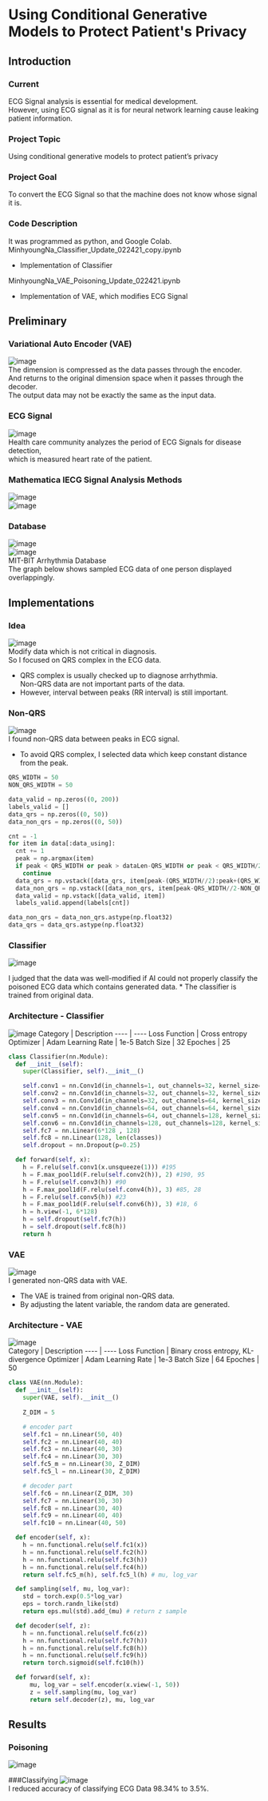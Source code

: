 # Using Conditional Generative Models to Protect Patient's Privacy

## Introduction

### Current
ECG Signal analysis is essential for medical development.   
However, using ECG signal as it is for neural network learning cause leaking patient information.   

### Project Topic
Using conditional generative models to protect patient’s privacy

### Project Goal
To convert the ECG Signal so that the machine does not know whose signal it is.

### Code Description
It was programmed as python, and Google Colab. 
MinhyoungNa_Classifier_Update_022421_copy.ipynb
* Implementation of Classifier   

MinhyoungNa_VAE_Poisoning_Update_022421.ipynb
* Implementation of VAE, which modifies ECG Signal   

## Preliminary

### Variational Auto Encoder (VAE)
![image](https://user-images.githubusercontent.com/54922741/110275725-f8fd8e80-8014-11eb-9e33-603626048938.png)   
The dimension is compressed as the data passes through the encoder.   
And returns to the original dimension space when it passes through the decoder.   
The output data may not be exactly the same as the input data.   

### ECG Signal
![image](https://user-images.githubusercontent.com/54922741/110275848-36621c00-8015-11eb-94be-bb43ebb0a2ee.png)   
Health care community analyzes the period of ECG Signals for disease detection,   
which is measured heart rate of the patient.

### Mathematica lECG Signal Analysis Methods
![image](https://user-images.githubusercontent.com/54922741/110276045-b12b3700-8015-11eb-9488-a6cfcf9673d5.png)   
![image](https://user-images.githubusercontent.com/54922741/110276163-e6d02000-8015-11eb-8707-60face0a1c91.png)   

### Database
![image](https://user-images.githubusercontent.com/54922741/110276275-226aea00-8016-11eb-943f-57288a6509b8.png)   
![image](https://user-images.githubusercontent.com/54922741/110276328-3ca4c800-8016-11eb-8dfa-32d612cac9fc.png)   
MIT-BIT Arrhythmia Database   
The graph below shows sampled ECG data of one person displayed overlappingly.   


## Implementations

### Idea
![image](https://user-images.githubusercontent.com/54922741/110276708-13d10280-8017-11eb-8996-d6cd6bfbdb15.png)   
Modify data which is not critical in diagnosis.   
So I focused on QRS complex in the ECG data.
* QRS complex is usually checked up to diagnose arrhythmia.      
Non-QRS data are not important parts of the data.
* However, interval between peaks (RR interval) is still important.

### Non-QRS
![image](https://user-images.githubusercontent.com/54922741/110276749-2ea37700-8017-11eb-8ed2-dff3ebaed8d9.png)   
I found non-QRS data between peaks in ECG signal.
* To avoid QRS complex, I selected data which keep constant distance from the peak.  

```python
QRS_WIDTH = 50
NON_QRS_WIDTH = 50

data_valid = np.zeros((0, 200))
labels_valid = []
data_qrs = np.zeros((0, 50))
data_non_qrs = np.zeros((0, 50))

cnt = -1
for item in data[:data_using]:
  cnt += 1
  peak = np.argmax(item)
  if peak < QRS_WIDTH or peak > dataLen-QRS_WIDTH or peak < QRS_WIDTH/2 + NON_QRS_WIDTH or peak > dataLen - (QRS_WIDTH/2 + NON_QRS_WIDTH):  #invailed data
    continue
  data_qrs = np.vstack([data_qrs, item[peak-(QRS_WIDTH//2):peak+(QRS_WIDTH//2)]])
  data_non_qrs = np.vstack([data_non_qrs, item[peak-QRS_WIDTH//2-NON_QRS_WIDTH:peak-QRS_WIDTH//2]])
  data_valid = np.vstack([data_valid, item])
  labels_valid.append(labels[cnt])

data_non_qrs = data_non_qrs.astype(np.float32)
data_qrs = data_qrs.astype(np.float32)
```

### Classifier
![image](https://user-images.githubusercontent.com/54922741/110277063-e5075c00-8017-11eb-87a2-003e55685c27.png)
<p> 
I judged that the data was well-modified if AI could not properly classify the poisoned ECG data which contains generated data.
* The classifier is trained from original data.

### Architecture - Classifier
![image](https://user-images.githubusercontent.com/54922741/110277238-344d8c80-8018-11eb-96a0-2738b8a55234.png)
Category | Description
---- | ----
Loss Function | Cross entropy
Optimizer | Adam
Learning Rate | 1e-5
Batch Size | 32
Epoches | 25   

```python
class Classifier(nn.Module):
  def __init__(self):
    super(Classifier, self).__init__()

    self.conv1 = nn.Conv1d(in_channels=1, out_channels=32, kernel_size=6) #195
    self.conv2 = nn.Conv1d(in_channels=32, out_channels=32, kernel_size=6) #195
    self.conv3 = nn.Conv1d(in_channels=32, out_channels=64, kernel_size=6) #60
    self.conv4 = nn.Conv1d(in_channels=64, out_channels=64, kernel_size=6) #60
    self.conv5 = nn.Conv1d(in_channels=64, out_channels=128, kernel_size=6) #60
    self.conv6 = nn.Conv1d(in_channels=128, out_channels=128, kernel_size=6) #15
    self.fc7 = nn.Linear(6*128 , 128)
    self.fc8 = nn.Linear(128, len(classes))
    self.dropout = nn.Dropout(p=0.25)

  def forward(self, x):
    h = F.relu(self.conv1(x.unsqueeze(1))) #195
    h = F.max_pool1d(F.relu(self.conv2(h)), 2) #190, 95
    h = F.relu(self.conv3(h)) #90
    h = F.max_pool1d(F.relu(self.conv4(h)), 3) #85, 28
    h = F.relu(self.conv5(h)) #23
    h = F.max_pool1d(F.relu(self.conv6(h)), 3) #18, 6
    h = h.view(-1, 6*128)
    h = self.dropout(self.fc7(h))
    h = self.dropout(self.fc8(h))
    return h
```

### VAE
![image](https://user-images.githubusercontent.com/54922741/110277104-ff413a00-8017-11eb-92ee-a920fdfa13c9.png)   
I generated non-QRS data with VAE.
* The VAE is trained from original non-QRS data.
* By adjusting the latent variable, the random data are generated.

### Architecture - VAE
![image](https://user-images.githubusercontent.com/54922741/110277580-e08f7300-8018-11eb-99fe-f8184e74546b.png)   
Category | Description
---- | ----
Loss Function | Binary cross entropy, KL-divergence
Optimizer | Adam
Learning Rate | 1e-3
Batch Size | 64
Epoches | 50

```python
class VAE(nn.Module):
  def __init__(self):
    super(VAE, self).__init__()
    
    Z_DIM = 5

    # encoder part
    self.fc1 = nn.Linear(50, 40)
    self.fc2 = nn.Linear(40, 40)
    self.fc3 = nn.Linear(40, 30)
    self.fc4 = nn.Linear(30, 30)
    self.fc5_m = nn.Linear(30, Z_DIM)
    self.fc5_l = nn.Linear(30, Z_DIM)

    # decoder part
    self.fc6 = nn.Linear(Z_DIM, 30)
    self.fc7 = nn.Linear(30, 30)
    self.fc8 = nn.Linear(30, 40)
    self.fc9 = nn.Linear(40, 40)
    self.fc10 = nn.Linear(40, 50)

  def encoder(self, x):
    h = nn.functional.relu(self.fc1(x))
    h = nn.functional.relu(self.fc2(h))
    h = nn.functional.relu(self.fc3(h))
    h = nn.functional.relu(self.fc4(h))
    return self.fc5_m(h), self.fc5_l(h) # mu, log_var

  def sampling(self, mu, log_var):
    std = torch.exp(0.5*log_var)
    eps = torch.randn_like(std)
    return eps.mul(std).add_(mu) # return z sample

  def decoder(self, z):
    h = nn.functional.relu(self.fc6(z))
    h = nn.functional.relu(self.fc7(h))
    h = nn.functional.relu(self.fc8(h))
    h = nn.functional.relu(self.fc9(h))
    return torch.sigmoid(self.fc10(h))

  def forward(self, x):
      mu, log_var = self.encoder(x.view(-1, 50))
      z = self.sampling(mu, log_var)
      return self.decoder(z), mu, log_var
```

## Results
### Poisoning
![image](https://user-images.githubusercontent.com/54922741/110277695-25b3a500-8019-11eb-8cac-f0c2476463ee.png)   

###Classifying
![image](https://user-images.githubusercontent.com/54922741/110277752-47ad2780-8019-11eb-8b3e-02418eb4af06.png)      
I reduced accuracy of classifying ECG Data 98.34% to 3.5%.
